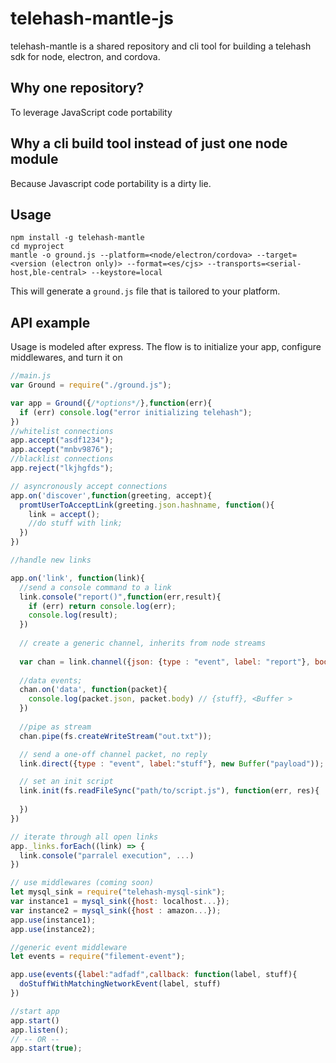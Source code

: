 # telehash-mantle-js
telehash-mantle is a shared repository and cli tool for building a telehash sdk for node, electron, and cordova.

Why one repository?
---
To leverage JavaScript code portability

Why a cli build tool instead of just one node module
---
Because Javascript code portability is a dirty lie.

Usage
---

```
npm install -g telehash-mantle
cd myproject
mantle -o ground.js --platform=<node/electron/cordova> --target=<version (electron only)> --format=<es/cjs> --transports=<serial-host,ble-central> --keystore=local
```

This will generate a `ground.js` file that is tailored to your platform.

API example
----
Usage is modeled after express. The flow is to initialize your app, configure middlewares, and turn it on

```javascript
//main.js
var Ground = require("./ground.js");

var app = Ground({/*options*/},function(err){
  if (err) console.log("error initializing telehash");
})
//whitelist connections
app.accept("asdf1234");
app.accept("mnbv9876");
//blacklist connections
app.reject("lkjhgfds");

// asyncronously accept connections
app.on('discover',function(greeting, accept){
  promtUserToAcceptLink(greeting.json.hashname, function(){
    link = accept();
    //do stuff with link;
  })
})

//handle new links

app.on('link', function(link){
  //send a console command to a link
  link.console("report()",function(err,result){
    if (err) return console.log(err);
    console.log(result);
  })
  
  // create a generic channel, inherits from node streams
  
  var chan = link.channel({json: {type : "event", label: "report"}, body: new Buffer("binary payload")});
  
  //data events;
  chan.on('data', function(packet){
    console.log(packet.json, packet.body) // {stuff}, <Buffer >
  })
  
  //pipe as stream
  chan.pipe(fs.createWriteStream("out.txt"));

  // send a one-off channel packet, no reply
  link.direct({type : "event", label:"stuff"}, new Buffer("payload"));

  // set an init script
  link.init(fs.readFileSync("path/to/script.js"), function(err, res){
    
  })
})

// iterate through all open links
app._links.forEach((link) => {
  link.console("parralel execution", ...)
})

// use middlewares (coming soon)
let mysql_sink = require("telehash-mysql-sink");
var instance1 = mysql_sink({host: localhost...});
var instance2 = mysql_sink({host : amazon...});
app.use(instance1);
app.use(instance2);

//generic event middleware
let events = require("filement-event");

app.use(events({label:"adfadf",callback: function(label, stuff){
  doStuffWithMatchingNetworkEvent(label, stuff)
})

//start app
app.start()
app.listen();
// -- OR --
app.start(true);

```
